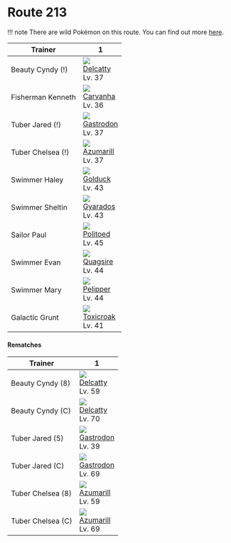 # Route 213

!!! note
    There are wild Pokémon on this route. You can find out more [here](../../wild_pokemon/route_213/).


Trainer           | 1
---               | ---
Beauty Cyndy (!)  | ![][301]<br> [Delcatty]<br> Lv. 37  | ![][053]<br> [Persian]<br> Lv. 37
Fisherman Kenneth | ![][318]<br> [Carvanha]<br> Lv. 36  | ![][223]<br> [Remoraid]<br> Lv. 36  | ![][116]<br> [Horsea]<br> Lv. 36
Tuber Jared (!)   | ![][423]<br> [Gastrodon]<br> Lv. 37
Tuber Chelsea (!) | ![][184]<br> [Azumarill]<br> Lv. 37
Swimmer Haley     | ![][055]<br> [Golduck]<br> Lv. 43   | ![][226]<br> [Mantine]<br> Lv. 43   | ![][222]<br> [Corsola]<br> Lv. 43
Swimmer Sheltin   | ![][130]<br> [Gyarados]<br> Lv. 43  | ![][130]<br> [Gyarados]<br> Lv. 43  | ![][130]<br> [Gyarados]<br> Lv. 43
Sailor Paul       | ![][186]<br> [Politoed]<br> Lv. 45
Swimmer Evan      | ![][195]<br> [Quagsire]<br> Lv. 44  | ![][319]<br> [Sharpedo]<br> Lv. 44
Swimmer Mary      | ![][279]<br> [Pelipper]<br> Lv. 44  | ![][457]<br> [Lumineon]<br> Lv. 44
Galactic Grunt    | ![][454]<br> [Toxicroak]<br> Lv. 41

#### Rematches

Trainer           | 1
---               | ---
Beauty Cyndy (8)  | ![][301]<br> [Delcatty]<br> Lv. 59  | ![][053]<br> [Persian]<br> Lv. 59   | ![][432]<br> [Purugly]<br> Lv. 59
Beauty Cyndy (C)  | ![][301]<br> [Delcatty]<br> Lv. 70  | ![][053]<br> [Persian]<br> Lv. 70   | ![][432]<br> [Purugly]<br> Lv. 70
Tuber Jared (5)   | ![][423]<br> [Gastrodon]<br> Lv. 39
Tuber Jared (C)   | ![][423]<br> [Gastrodon]<br> Lv. 69
Tuber Chelsea (8) | ![][184]<br> [Azumarill]<br> Lv. 59
Tuber Chelsea (C) | ![][184]<br> [Azumarill]<br> Lv. 69



[Persian]: ../../pokemon_changes/053/
[Golduck]: ../../pokemon_changes/055/
[Horsea]: ../../pokemon_changes/116/
[Gyarados]: ../../pokemon_changes/130/
[Azumarill]: ../../pokemon_changes/184/
[Politoed]: ../../pokemon_changes/186/
[Quagsire]: ../../pokemon_changes/195/
[Corsola]: ../../pokemon_changes/222/
[Remoraid]: ../../pokemon_changes/223/
[Mantine]: ../../pokemon_changes/226/
[Pelipper]: ../../pokemon_changes/279/
[Delcatty]: ../../pokemon_changes/301/
[Carvanha]: ../../pokemon_changes/318/
[Sharpedo]: ../../pokemon_changes/319/
[Gastrodon]: ../../pokemon_changes/423/
[Purugly]: ../../pokemon_changes/432/
[Toxicroak]: ../../pokemon_changes/454/
[Lumineon]: ../../pokemon_changes/457/
[053]: ../img/pokemon/053.png
[055]: ../img/pokemon/055.png
[116]: ../img/pokemon/116.png
[130]: ../img/pokemon/130.png
[184]: ../img/pokemon/184.png
[186]: ../img/pokemon/186.png
[195]: ../img/pokemon/195.png
[222]: ../img/pokemon/222.png
[223]: ../img/pokemon/223.png
[226]: ../img/pokemon/226.png
[279]: ../img/pokemon/279.png
[301]: ../img/pokemon/301.png
[318]: ../img/pokemon/318.png
[319]: ../img/pokemon/319.png
[423]: ../img/pokemon/423.png
[432]: ../img/pokemon/432.png
[454]: ../img/pokemon/454.png
[457]: ../img/pokemon/457.png

